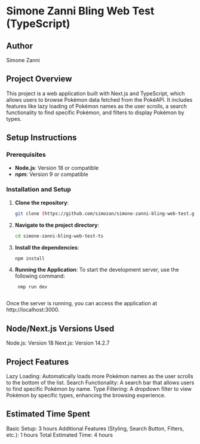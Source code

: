 # Simone Zanni Bling Web Test (TypeScript)

## Author

Simone Zanni

## Project Overview

This project is a web application built with Next.js and TypeScript, which allows users to browse Pokémon data fetched from the PokéAPI. It includes features like lazy loading of Pokémon names as the user scrolls, a search functionality to find specific Pokémon, and filters to display Pokémon by types.

## Setup Instructions

### Prerequisites

- **Node.js**: Version 18 or compatible
- **npm**: Version 9 or compatible

### Installation and Setup

1. **Clone the repository**:
   ```bash
   git clone (https://github.com/simozan/simone-zanni-bling-web-test.git)
   ```
2. **Navigate to the project directory**:
   ```bash
   cd simone-zanni-bling-web-test-ts
   ```
3. **Install the dependencies**:
   ```bash
   npm install
   ```
4. **Running the Application**:
   To start the development server, use the following command:
   ````shell
    nmp run dev
    
Once the server is running, you can access the application at http://localhost:3000.

## Node/Next.js Versions Used

Node.js: Version 18
Next.js: Version 14.2.7

## Project Features

Lazy Loading: Automatically loads more Pokémon names as the user scrolls to the bottom of the list.
Search Functionality: A search bar that allows users to find specific Pokémon by name.
Type Filtering: A dropdown filter to view Pokémon by specific types, enhancing the browsing experience.

## Estimated Time Spent

Basic Setup: 3 hours
Additional Features (Styling, Search Button, Filters, etc.): 1 hours
Total Estimated Time: 4 hours

